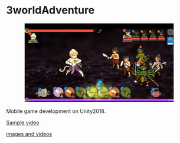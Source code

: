 # 3worldAdventure
<p align="center">
  <img src="images/demo.PNG" alt="hi" class="inline" width="80%"/><br>
</p>
Mobile game development on Unity2018.

<a href="https://www.youtube.com/watch?v=ZcAhsHYL_os&feature=youtu.be">Sample video</a>

<a href="https://www.instagram.com/explore/tags/3%E0%B8%A0%E0%B8%9Eproject/?hl=th">images and videos</a>

